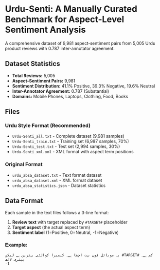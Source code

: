 # Urdu-Senti: A Manually Curated Benchmark for Aspect-Level Sentiment Analysis

A comprehensive dataset of 9,981 aspect-sentiment pairs from 5,005 Urdu product reviews with 0.787 inter-annotator agreement.

## Dataset Statistics

- **Total Reviews:** 5,005
- **Aspect-Sentiment Pairs:** 9,981
- **Sentiment Distribution:** 41.1% Positive, 39.3% Negative, 19.6% Neutral
- **Inter-Annotator Agreement:** 0.787 (Substantial)
- **Domains:** Mobile Phones, Laptops, Clothing, Food, Books

## Files

### Urdu Style Format (Recommended)

- `Urdu-Senti_all.txt` - Complete dataset (9,981 samples)
- `Urdu-Senti_train.txt` - Training set (6,987 samples, 70%)
- `Urdu-Senti_test.txt` - Test set (2,994 samples, 30%)
- `Urdu-Senti_xml.xml` - XML format with aspect term positions

### Original Format

- `urdu_absa_dataset.txt` - Text format dataset
- `urdu_absa_dataset.xml` - XML format dataset
- `urdu_absa_statistics.json` - Dataset statistics

## Data Format

Each sample in the text files follows a 3-line format:

1. **Review text** with target replaced by `#TARGET#` placeholder
2. **Target aspect** (the actual aspect term)
3. **Sentiment label** (1=Positive, 0=Neutral, -1=Negative)

### Example:

```
یہ موبائل فون بہت اچھا ہے۔ کیمیرا کوالٹی بہترین ہے لیکن #TARGET# کم ہے۔
بیٹری لائف
-1
```
